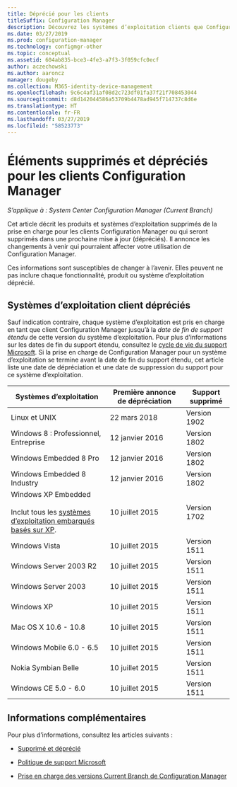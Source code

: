 ```yaml
---
title: Déprécié pour les clients
titleSuffix: Configuration Manager
description: Découvrez les systèmes d’exploitation clients que Configuration Manager ne prend plus en charge.
ms.date: 03/27/2019
ms.prod: configuration-manager
ms.technology: configmgr-other
ms.topic: conceptual
ms.assetid: 604ab835-bce3-4fe3-a7f3-3f059cfc0ecf
author: aczechowski
ms.author: aaroncz
manager: dougeby
ms.collection: M365-identity-device-management
ms.openlocfilehash: 9c6c4af31af08d2c723df01fa37f21f708453044
ms.sourcegitcommit: d8d142044586a53709b4478ad945f714737c8d6e
ms.translationtype: HT
ms.contentlocale: fr-FR
ms.lasthandoff: 03/27/2019
ms.locfileid: "58523773"
---
```

# <a name="removed-and-deprecated-items-for-configuration-manager-clients"></a>Éléments supprimés et dépréciés pour les clients Configuration Manager

*S’applique à : System Center Configuration Manager (Current Branch)*

Cet article décrit les produits et systèmes d’exploitation supprimés de la prise en charge pour les clients Configuration Manager ou qui seront supprimés dans une prochaine mise à jour (dépréciés). Il annonce les changements à venir qui pourraient affecter votre utilisation de Configuration Manager.  

Ces informations sont susceptibles de changer à l’avenir. Elles peuvent ne pas inclure chaque fonctionnalité, produit ou système d’exploitation déprécié.  


## <a name="deprecated-client-operating-systems"></a>Systèmes d’exploitation client dépréciés  

Sauf indication contraire, chaque système d’exploitation est pris en charge en tant que client Configuration Manager jusqu’à la *date de fin de support étendu* de cette version du système d’exploitation. Pour plus d’informations sur les dates de fin du support étendu, consultez le [cycle de vie du support Microsoft](https://support.microsoft.com/lifecycle). Si la prise en charge de Configuration Manager pour un système d’exploitation se termine avant la date de fin du support étendu, cet article liste une date de dépréciation et une date de suppression du support pour ce système d’exploitation.  

|**Systèmes d’exploitation**|**Première annonce de dépréciation**|**Support supprimé**|  
|-|-|-|
|Linux et UNIX|22 mars 2018|Version 1902|
|Windows 8 : Professionnel, Entreprise|12 janvier 2016|Version 1802|
|Windows Embedded 8 Pro|12 janvier 2016|Version 1802|
|Windows Embedded 8 Industry|12 janvier 2016|Version 1802|
|Windows XP Embedded <br><br> Inclut tous les [systèmes d’exploitation embarqués basés sur XP](/sccm/core/plan-design/configs/supported-operating-systems-for-clients-and-devices#windows-embedded-computers).|10 juillet 2015|Version 1702| 
|Windows Vista|10 juillet 2015|Version 1511| 
|Windows Server 2003 R2|10 juillet 2015|Version 1511|
|Windows Server 2003|10 juillet 2015|Version 1511|   
|Windows XP|10 juillet 2015|Version 1511|  
|Mac OS X 10.6 - 10.8|10 juillet 2015|Version 1511|  
|Windows Mobile 6.0 - 6.5|10 juillet 2015|Version 1511|  
|Nokia Symbian Belle|10 juillet 2015|Version 1511|  
|Windows CE 5.0 - 6.0|10 juillet 2015|Version 1511|  



## <a name="more-information"></a>Informations complémentaires

Pour plus d’informations, consultez les articles suivants :

- [Supprimé et déprécié](/sccm/core/plan-design/changes/deprecated/removed-and-deprecated)  

- [Politique de support Microsoft](https://support.microsoft.com/lifecycle)  

- [Prise en charge des versions Current Branch de Configuration Manager](/sccm/core/servers/manage/current-branch-versions-supported)  

